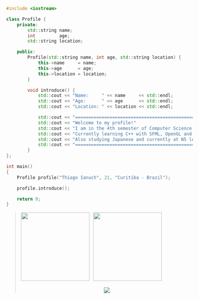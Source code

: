 ```c++
#include <iostream>

class Profile {
    private:
        std::string name;
        int         age;
        std::string location;

    public:
        Profile(std::string name, int age, std::string location) {
            this->name     = name;
            this->age      = age;
            this->location = location;
        }

        void introduce() {
            std::cout << "Name:     " << name     << std::endl;
            std::cout << "Age:      " << age      << std::endl;
            std::cout << "Location: " << location << std::endl;

            std::cout << "=================================================================" << std::endl;
            std::cout << "Welcome to my profile!"                                            << std::endl;
            std::cout << "I am in the 4th semester of Computer Science."                     << std::endl;
            std::cout << "Currently learning C++ with SFML, OpenGL and Unreal Engine."       << std::endl;
            std::cout << "Also studying Japanese and currently at N5 level."                 << std::endl;
            std::cout << "=================================================================" << std::endl;
        }
};

int main()
{
    Profile profile("Thiago Ianuch", 21, "Curitiba - Brazil");

    profile.introduce();

    return 0;
}
```

<blockquote>
  <div align="center">
  <div style="display: flex; align-items: flex-start; gap: 10px;">
      <img height=185 align="center" src="https://github-readme-stats.vercel.app/api/top-langs/?username=ThiagoIanuch&langs_count=6&theme=codeSTACKr&layout=compact" />
      <img height=185 align="center" src="https://github-readme-stats.vercel.app/api?username=ThiagoIanuch&theme=codeSTACKr&show_icons=true" />
    </div>
    <br />
    <img src="https://komarev.com/ghpvc/?username=ThiagoIanuch&label=PROFILE+VIEWS&color=orange" />
  </div>
</blockquote>
